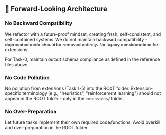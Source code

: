 ## 🚀 **Forward-Looking Architecture**

### **No Backward Compatibility**
We refactor with a future-proof mindset, creating fresh, self-consistent, and self-contained systems. We do not maintain backward compatibility - deprecated code should be removed entirely. No legacy considerations for extensions.

For Task-0, maintain output schema compliance as defined in the reference files above.

### **No Code Pollution**
No pollution from extensions (Task 1-5) into the ROOT folder. Extension-specific terminology (e.g., "heuristics", "reinforcement learning") should not appear in the ROOT folder - only in the `extensions/` folder.

### **No Over-Preparation**
Let future tasks implement their own required code/functions. Avoid overkill and over-preparation in the ROOT folder.


